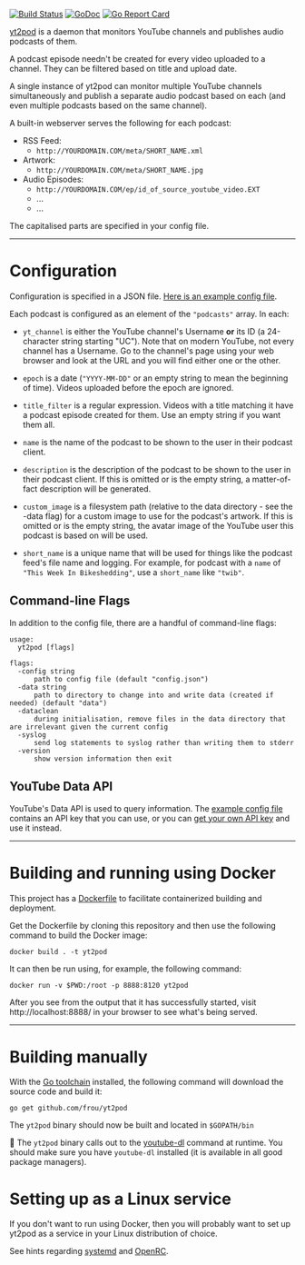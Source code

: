[![Build Status](https://travis-ci.org/frou/yt2pod.svg?branch=master)](https://travis-ci.org/frou/yt2pod)
[![GoDoc](https://godoc.org/github.com/frou/yt2pod?status.svg)](https://godoc.org/github.com/frou/yt2pod)
[![Go Report Card](https://goreportcard.com/badge/github.com/frou/yt2pod)](https://goreportcard.com/report/github.com/frou/yt2pod)

[yt2pod] is a daemon that monitors YouTube channels and publishes audio
podcasts of them.

A podcast episode needn't be created for every video uploaded to a channel.
They can be filtered based on title and upload date.

A single instance of yt2pod can monitor multiple YouTube channels
simultaneously and publish a separate audio podcast based on each (and even
multiple podcasts based on the same channel).

A built-in webserver serves the following for each podcast:

* RSS Feed:
  * `http://YOURDOMAIN.COM/meta/SHORT_NAME.xml`
* Artwork:
  * `http://YOURDOMAIN.COM/meta/SHORT_NAME.jpg`
* Audio Episodes:
  * `http://YOURDOMAIN.COM/ep/id_of_source_youtube_video.EXT`
  * ...
  * ...

The capitalised parts are specified in your config file.

---

# Configuration

Configuration is specified in a JSON file. [Here is an example config file][egcfg].

Each podcast is configured as an element of the `"podcasts"` array. In each:

* `yt_channel` is either the YouTube channel's Username **or** its ID (a
24-character string starting "UC"). Note that on modern YouTube, not every
channel has a Username. Go to the channel's page using your web browser and
look at the URL and you will find either one or the other.

* `epoch` is a date (`"YYYY-MM-DD"` or an empty string to mean the beginning of
time). Videos uploaded before the epoch are ignored.

* `title_filter` is a regular expression. Videos with a title matching it have
a podcast episode created for them. Use an empty string if you want them all.

* `name` is the name of the podcast to be shown to the user in their podcast
client.

* `description` is the description of the podcast to be shown to the user in
their podcast client. If this is omitted or is the empty string, a
matter-of-fact description will be generated.

* `custom_image` is a filesystem path (relative to the data directory - see the
-data flag) for a custom image to use for the podcast's artwork. If this is
omitted or is the empty string, the avatar image of the YouTube user this
podcast is based on will be used.

* `short_name` is a unique name that will be used for things like the podcast
feed's file name and logging. For example, for podcast with a `name` of `"This
Week In Bikeshedding"`, use a `short_name` like `"twib"`.

## Command-line Flags

In addition to the config file, there are a handful of command-line flags:

```text
usage:
  yt2pod [flags]

flags:
  -config string
      path to config file (default "config.json")
  -data string
      path to directory to change into and write data (created if needed) (default "data")
  -dataclean
      during initialisation, remove files in the data directory that are irrelevant given the current config
  -syslog
      send log statements to syslog rather than writing them to stderr
  -version
      show version information then exit
```

## YouTube Data API

YouTube's Data API is used to query information. The [example config
file][egcfg] contains an API key that you can use, or you can [get your own API key][apikey] and use it instead.

---

# Building and running using Docker

This project has a [Dockerfile](https://github.com/frou/yt2pod/blob/master/Dockerfile) to facilitate containerized building and deployment.

Get the Dockerfile by cloning this repository and then use the following command to build the Docker image:

`docker build . -t yt2pod`

It can then be run using, for example, the following command:

`docker run -v $PWD:/root -p 8888:8120 yt2pod`

After you see from the output that it has successfully started, visit http://localhost:8888/ in your browser to see what's being served.

---

# Building manually

With the [Go toolchain](https://golang.org/dl/) installed, the following command will download the source code and build it:

`go get github.com/frou/yt2pod`

The `yt2pod` binary should now be built and located in `$GOPATH/bin`

🚨 The `yt2pod` binary calls out to the [youtube-dl][ytdl] command at runtime. You should make sure you have `youtube-dl` installed (it is available in all good package managers).

# Setting up as a Linux service

If you don't want to run using Docker, then you will probably want to set up yt2pod as a service in your Linux distribution of choice.

See hints regarding [systemd](https://github.com/frou/yt2pod/wiki/systemd) and [OpenRC](https://github.com/frou/yt2pod/wiki/OpenRC).

[yt2pod]: https://github.com/frou/yt2pod
[egcfg]: https://github.com/frou/yt2pod/blob/master/config.json
[ytdl]: https://rg3.github.io/youtube-dl/
[apikey]: https://developers.google.com/youtube/registering_an_application
